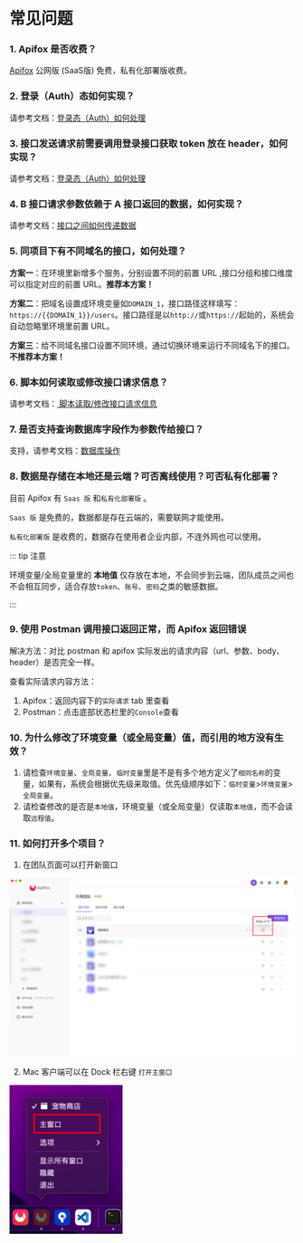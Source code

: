 # 常见问题



### 1. Apifox 是否收费？

[Apifox](https://www.apifox.cn/) 公网版 (SaaS版) 免费，私有化部署版收费。



### 2. 登录（Auth）态如何实现？

请参考文档：[登录态（Auth）如何处理](../best-practices/auth/)



### 3. 接口发送请求前需要调用登录接口获取 token 放在 header，如何实现？

请参考文档：[登录态（Auth）如何处理](../best-practices/auth/)



### 4. B 接口请求参数依赖于 A 接口返回的数据，如何实现？

请参考文档：[接口之间如何传递数据](../best-practices/api-relations/)



### 5. 同项目下有不同域名的接口，如何处理？

**方案一**：在环境里新增多个服务，分别设置不同的前置 URL ,接口分组和接口维度可以指定对应的前置 URL。**推荐本方案！**

**方案二**：把域名设置成环境变量如`DOMAIN_1`，接口路径这样填写：`https://{{DOMAIN_1}}/users`。接口路径是以`http://`或`https://`起始的，系统会自动忽略里环境里前置 URL。

**方案三**：给不同域名接口设置不同环境，通过切换环境来运行不同域名下的接口。**不推荐本方案！**



### 6. 脚本如何读取或修改接口请求信息？

请参考文档：[ 脚本读取/修改接口请求信息](../scripts/examples/request-handle/)



### 7. 是否支持查询数据库字段作为参数传给接口？

支持，请参考文档：[数据库操作](../processor/database/)



### 8. 数据是存储在本地还是云端？可否离线使用？可否私有化部署？

目前 Apifox 有 `Saas 版` 和`私有化部署版` 。

 `Saas 版` 是免费的，数据都是存在云端的，需要联网才能使用。

`私有化部署版` 是收费的，数据存在使用者企业内部，不连外网也可以使用。

::: tip 注意

环境变量/全局变量里的 **本地值** 仅存放在本地，不会同步到云端，团队成员之间也不会相互同步，适合存放`token`、`账号`、`密码`之类的敏感数据。

:::

### 9. 使用 Postman 调用接口返回正常，而 Apifox 返回错误

解决方法：对比 postman 和 apifox 实际发出的请求内容（url、参数、body、header）是否完全一样。

查看实际请求内容方法：

1. Apifox：返回内容下的`实际请求` tab 里查看
2. Postman：点击底部状态栏里的`Console`查看

### 10. 为什么修改了环境变量（或全局变量）值，而引用的地方没有生效？

1. 请检查`环境变量`、`全局变量`、`临时变量`里是不是有多个地方定义了`相同名称`的变量，如果有，系统会根据优先级来取值。优先级顺序如下：`临时变量`>`环境变量`>`全局变量`。
2. 请检查修改的是否是`本地值`，环境变量（或全局变量）仅读取`本地值`，而不会读取`远程值`。

### 11. 如何打开多个项目？

 1. 在团队页面可以打开新窗口

<img src="../../assets/img/getting-started/new-window-1.png" />

 2. Mac 客户端可以在 Dock 栏右键 `打开主窗口`

<img src="../../assets/img/getting-started/new-window-2.png" width="200px" />